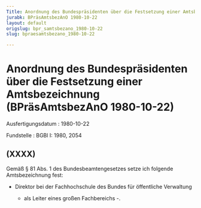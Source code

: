 ```yaml
---
Title: Anordnung des Bundespräsidenten über die Festsetzung einer Amtsbezeichnung
jurabk: BPräsAmtsbezAnO 1980-10-22
layout: default
origslug: bpr_samtsbezano_1980-10-22
slug: bpraesamtsbezano_1980-10-22

---
```


# Anordnung des Bundespräsidenten über die Festsetzung einer Amtsbezeichnung (BPräsAmtsbezAnO 1980-10-22)

Ausfertigungsdatum
:   1980-10-22

Fundstelle
:   BGBl I: 1980, 2054

## (XXXX)

Gemäß § 81 Abs. 1 des Bundesbeamtengesetzes setze ich folgende
Amtsbezeichnung fest:

*   Direktor bei der Fachhochschule des Bundes für öffentliche Verwaltung

    - als Leiter eines großen Fachbereichs -.




